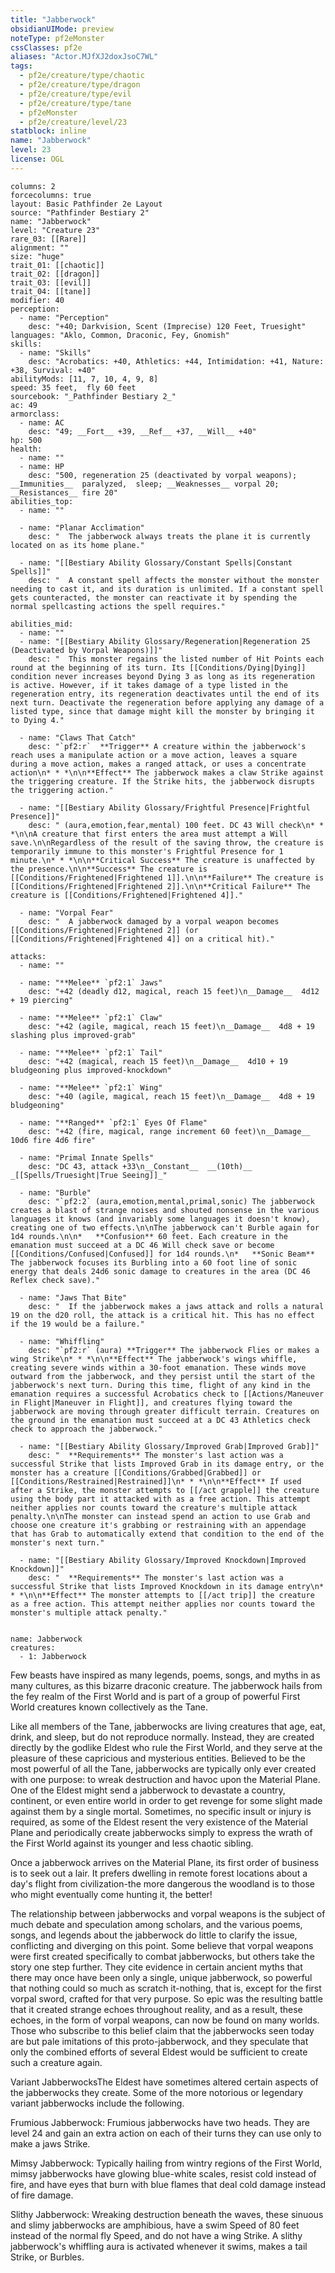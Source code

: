 ```yaml
---
title: "Jabberwock"
obsidianUIMode: preview
noteType: pf2eMonster
cssClasses: pf2e
aliases: "Actor.MJfXJ2doxJsoC7WL" 
tags:
  - pf2e/creature/type/chaotic
  - pf2e/creature/type/dragon
  - pf2e/creature/type/evil
  - pf2e/creature/type/tane
  - pf2eMonster
  - pf2e/creature/level/23
statblock: inline
name: "Jabberwock"
level: 23
license: OGL
---
```


```statblock
columns: 2
forcecolumns: true
layout: Basic Pathfinder 2e Layout
source: "Pathfinder Bestiary 2"
name: "Jabberwock"
level: "Creature 23"
rare_03: [[Rare]]
alignment: ""
size: "huge"
trait_01: [[chaotic]]
trait_02: [[dragon]]
trait_03: [[evil]]
trait_04: [[tane]]
modifier: 40
perception:
  - name: "Perception"
    desc: "+40; Darkvision, Scent (Imprecise) 120 Feet, Truesight"
languages: "Aklo, Common, Draconic, Fey, Gnomish"
skills:
  - name: "Skills"
    desc: "Acrobatics: +40, Athletics: +44, Intimidation: +41, Nature: +38, Survival: +40"
abilityMods: [11, 7, 10, 4, 9, 8]
speed: 35 feet,  fly 60 feet
sourcebook: "_Pathfinder Bestiary 2_"
ac: 49
armorclass:
  - name: AC
    desc: "49; __Fort__ +39, __Ref__ +37, __Will__ +40"
hp: 500
health:
  - name: ""
  - name: HP
    desc: "500, regeneration 25 (deactivated by vorpal weapons); __Immunities__  paralyzed,  sleep; __Weaknesses__ vorpal 20; __Resistances__ fire 20"
abilities_top:
  - name: ""

  - name: "Planar Acclimation"
    desc: "  The jabberwock always treats the plane it is currently located on as its home plane."

  - name: "[[Bestiary Ability Glossary/Constant Spells|Constant Spells]]"
    desc: "  A constant spell affects the monster without the monster needing to cast it, and its duration is unlimited. If a constant spell gets counteracted, the monster can reactivate it by spending the normal spellcasting actions the spell requires."

abilities_mid:
  - name: ""
  - name: "[[Bestiary Ability Glossary/Regeneration|Regeneration 25 (Deactivated by Vorpal Weapons)]]"
    desc: "  This monster regains the listed number of Hit Points each round at the beginning of its turn. Its [[Conditions/Dying|Dying]] condition never increases beyond Dying 3 as long as its regeneration is active. However, if it takes damage of a type listed in the regeneration entry, its regeneration deactivates until the end of its next turn. Deactivate the regeneration before applying any damage of a listed type, since that damage might kill the monster by bringing it to Dying 4."

  - name: "Claws That Catch"
    desc: "`pf2:r`  **Trigger** A creature within the jabberwock's reach uses a manipulate action or a move action, leaves a square during a move action, makes a ranged attack, or uses a concentrate action\n* * *\n\n**Effect** The jabberwock makes a claw Strike against the triggering creature. If the Strike hits, the jabberwock disrupts the triggering action."

  - name: "[[Bestiary Ability Glossary/Frightful Presence|Frightful Presence]]"
    desc: " (aura,emotion,fear,mental) 100 feet. DC 43 Will check\n* * *\n\nA creature that first enters the area must attempt a Will save.\n\nRegardless of the result of the saving throw, the creature is temporarily immune to this monster's Frightful Presence for 1 minute.\n* * *\n\n**Critical Success** The creature is unaffected by the presence.\n\n**Success** The creature is [[Conditions/Frightened|Frightened 1]].\n\n**Failure** The creature is [[Conditions/Frightened|Frightened 2]].\n\n**Critical Failure** The creature is [[Conditions/Frightened|Frightened 4]]."

  - name: "Vorpal Fear"
    desc: "  A jabberwock damaged by a vorpal weapon becomes [[Conditions/Frightened|Frightened 2]] (or [[Conditions/Frightened|Frightened 4]] on a critical hit)."

attacks:
  - name: ""

  - name: "**Melee** `pf2:1` Jaws"
    desc: "+42 (deadly d12, magical, reach 15 feet)\n__Damage__  4d12 + 19 piercing"

  - name: "**Melee** `pf2:1` Claw"
    desc: "+42 (agile, magical, reach 15 feet)\n__Damage__  4d8 + 19 slashing plus improved-grab"

  - name: "**Melee** `pf2:1` Tail"
    desc: "+42 (magical, reach 15 feet)\n__Damage__  4d10 + 19 bludgeoning plus improved-knockdown"

  - name: "**Melee** `pf2:1` Wing"
    desc: "+40 (agile, magical, reach 15 feet)\n__Damage__  4d8 + 19 bludgeoning"

  - name: "**Ranged** `pf2:1` Eyes Of Flame"
    desc: "+42 (fire, magical, range increment 60 feet)\n__Damage__  10d6 fire 4d6 fire"

  - name: "Primal Innate Spells"
    desc: "DC 43, attack +33\n__Constant__  __(10th)__ _[[Spells/Truesight|True Seeing]]_"

  - name: "Burble"
    desc: "`pf2:2` (aura,emotion,mental,primal,sonic) The jabberwock creates a blast of strange noises and shouted nonsense in the various languages it knows (and invariably some languages it doesn't know), creating one of two effects.\n\nThe jabberwock can't Burble again for 1d4 rounds.\n\n*   **Confusion** 60 feet. Each creature in the emanation must succeed at a DC 46 Will check save or become [[Conditions/Confused|Confused]] for 1d4 rounds.\n*   **Sonic Beam** The jabberwock focuses its Burbling into a 60 foot line of sonic energy that deals 24d6 sonic damage to creatures in the area (DC 46 Reflex check save)."

  - name: "Jaws That Bite"
    desc: "  If the jabberwock makes a jaws attack and rolls a natural 19 on the d20 roll, the attack is a critical hit. This has no effect if the 19 would be a failure."

  - name: "Whiffling"
    desc: "`pf2:r` (aura) **Trigger** The jabberwock Flies or makes a wing Strike\n* * *\n\n**Effect** The jabberwock's wings whiffle, creating severe winds within a 30-foot emanation. These winds move outward from the jabberwock, and they persist until the start of the jabberwock's next turn. During this time, flight of any kind in the emanation requires a successful Acrobatics check to [[Actions/Maneuver in Flight|Maneuver in Flight]], and creatures flying toward the jabberwock are moving through greater difficult terrain. Creatures on the ground in the emanation must succeed at a DC 43 Athletics check check to approach the jabberwock."

  - name: "[[Bestiary Ability Glossary/Improved Grab|Improved Grab]]"
    desc: "  **Requirements** The monster's last action was a successful Strike that lists Improved Grab in its damage entry, or the monster has a creature [[Conditions/Grabbed|Grabbed]] or [[Conditions/Restrained|Restrained]]\n* * *\n\n**Effect** If used after a Strike, the monster attempts to [[/act grapple]] the creature using the body part it attacked with as a free action. This attempt neither applies nor counts toward the creature's multiple attack penalty.\n\nThe monster can instead spend an action to use Grab and choose one creature it's grabbing or restraining with an appendage that has Grab to automatically extend that condition to the end of the monster's next turn."

  - name: "[[Bestiary Ability Glossary/Improved Knockdown|Improved Knockdown]]"
    desc: "  **Requirements** The monster's last action was a successful Strike that lists Improved Knockdown in its damage entry\n* * *\n\n**Effect** The monster attempts to [[/act trip]] the creature as a free action. This attempt neither applies nor counts toward the monster's multiple attack penalty."
 
```

```encounter-table
name: Jabberwock
creatures:
  - 1: Jabberwock
```



Few beasts have inspired as many legends, poems, songs, and myths in as many cultures, as this bizarre draconic creature. The jabberwock hails from the fey realm of the First World and is part of a group of powerful First World creatures known collectively as the Tane.

Like all members of the Tane, jabberwocks are living creatures that age, eat, drink, and sleep, but do not reproduce normally. Instead, they are created directly by the godlike Eldest who rule the First World, and they serve at the pleasure of these capricious and mysterious entities. Believed to be the most powerful of all the Tane, jabberwocks are typically only ever created with one purpose: to wreak destruction and havoc upon the Material Plane. One of the Eldest might send a jabberwock to devastate a country, continent, or even entire world in order to get revenge for some slight made against them by a single mortal. Sometimes, no specific insult or injury is required, as some of the Eldest resent the very existence of the Material Plane and periodically create jabberwocks simply to express the wrath of the First World against its younger and less chaotic sibling.

Once a jabberwock arrives on the Material Plane, its first order of business is to seek out a lair. It prefers dwelling in remote forest locations about a day's flight from civilization-the more dangerous the woodland is to those who might eventually come hunting it, the better!

The relationship between jabberwocks and vorpal weapons is the subject of much debate and speculation among scholars, and the various poems, songs, and legends about the jabberwock do little to clarify the issue, conflicting and diverging on this point. Some believe that vorpal weapons were first created specifically to combat jabberwocks, but others take the story one step further. They cite evidence in certain ancient myths that there may once have been only a single, unique jabberwock, so powerful that nothing could so much as scratch it-nothing, that is, except for the first vorpal sword, crafted for that very purpose. So epic was the resulting battle that it created strange echoes throughout reality, and as a result, these echoes, in the form of vorpal weapons, can now be found on many worlds. Those who subscribe to this belief claim that the jabberwocks seen today are but pale imitations of this proto-jabberwock, and they speculate that only the combined efforts of several Eldest would be sufficient to create such a creature again.

Variant JabberwocksThe Eldest have sometimes altered certain aspects of the jabberwocks they create. Some of the more notorious or legendary variant jabberwocks include the following.

Frumious Jabberwock: Frumious jabberwocks have two heads. They are level 24 and gain an extra action on each of their turns they can use only to make a jaws Strike.

Mimsy Jabberwock: Typically hailing from wintry regions of the First World, mimsy jabberwocks have glowing blue-white scales, resist cold instead of fire, and have eyes that burn with blue flames that deal cold damage instead of fire damage.

Slithy Jabberwock: Wreaking destruction beneath the waves, these sinuous and slimy jabberwocks are amphibious, have a swim Speed of 80 feet instead of the normal fly Speed, and do not have a wing Strike. A slithy jabberwock's whiffling aura is activated whenever it swims, makes a tail Strike, or Burbles.
